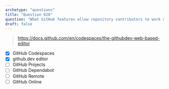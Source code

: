 ```yaml
---
archetype: "questions"
title: "Question 028"
question: "What GitHub features allow repository contributors to work on simple code changes directly through the web browser? (Choose two.)"
draft: false
---
```



> https://docs.github.com/en/codespaces/the-githubdev-web-based-editor
- [x] GitHub Codespaces
- [x] github.dev editor
- [ ] GitHub Projects
- [ ] GitHub Dependabot
- [ ] GitHub Remote
- [ ] GitHub Online
